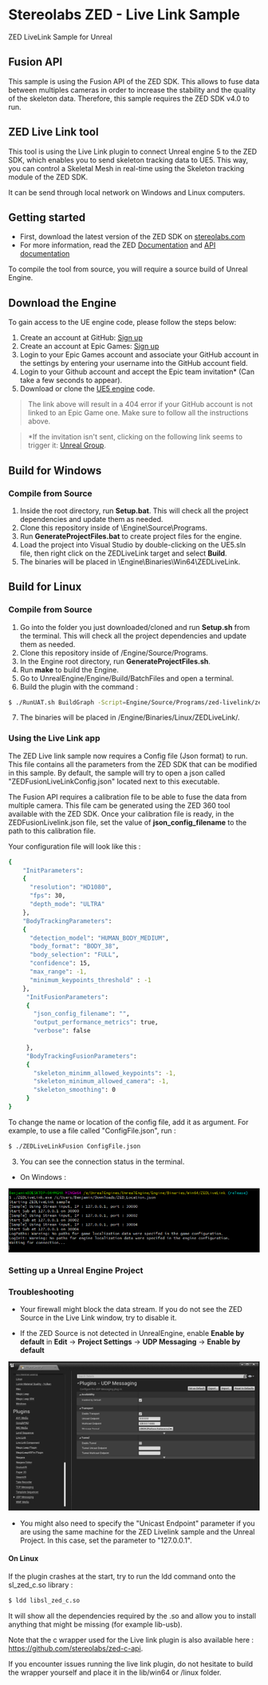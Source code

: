 # Stereolabs ZED - Live Link Sample
ZED LiveLink Sample for Unreal

## Fusion API

This sample is using the Fusion API of the ZED SDK. This allows to fuse data between multiples cameras in order to increase the stability and the quality of the skeleton data.
Therefore, this sample requires the ZED SDK v4.0 to run.

## ZED Live Link tool

This tool is using the Live Link plugin to connect Unreal engine 5 to the ZED SDK, which enables you to send skeleton tracking data to UE5. This way, you can control a Skeletal Mesh in real-time using the Skeleton tracking module of the ZED SDK.

It can be send through local network on Windows and Linux computers.

## Getting started

 - First, download the latest version of the ZED SDK on [stereolabs.com](https://www.stereolabs.com/developers/)
- For more information, read the ZED [Documentation](https://www.stereolabs.com/docs) and [API documentation](https://www.stereolabs.com/docs/api/)


To compile the tool from source, you will require a source build of Unreal Engine.

## Download the Engine

To gain access to the UE engine code, please follow the steps below:

1. Create an account at GitHub: [Sign up](https://github.com/join)
2. Create an account at Epic Games: [Sign up](https://accounts.epicgames.com/login)
3. Login to your Epic Games account and associate your GitHub account in the settings by entering your username into the GitHub account field.
5. Login to your Github account and accept the Epic team invitation* (Can take a few seconds to appear).
4. Download or clone the [UE5 engine](https://github.com/EpicGames/UnrealEngine/tree/release) code.

> The link above will result in a 404 error if your GitHub account is not linked to an Epic Game one. Make sure to follow all the instructions above.

> *If the invitation isn't sent, clicking on the following link seems to trigger it: [Unreal Group](https://github.com/orgs/EpicGames).


## Build for Windows

### Compile from Source

1. Inside the root directory, run **Setup.bat**. This will check all the project dependencies and update them as needed.
2. Clone this repository inside of <Engine Install Folder>\Engine\Source\Programs.
3. Run **GenerateProjectFiles.bat** to create project files for the engine.
4. Load the project into Visual Studio by double-clicking on the UE5.sln file, then right click on the ZEDLiveLink target and select **Build**.
5. The binaries will be placed in <Engine Install Folder>\Engine\Binaries\Win64\ZEDLiveLink\.

## Build for Linux

### Compile from Source

1. Go into the folder you just downloaded/cloned and run **Setup.sh** from the terminal. This will check all the project dependencies and update them as needed.
2. Clone this repository inside of <Engine Install Folder>/Engine/Source/Programs.
3. In the Engine root directory, run **GenerateProjectFiles.sh**.
4. Run **make** to build the Engine.
5. Go to UnrealEngine/Engine/Build/BatchFiles and open a terminal.
6. Build the plugin with the command :
 ```bash
 $ ./RunUAT.sh BuildGraph -Script=Engine/Source/Programs/zed-livelink/zed-livelink-fusion/BuildZEDLinux.xml -Target="Stage ZEDLiveLinkFusion Linux"
 ```
7. The binaries will be placed in <Engine Install Folder>/Engine/Binaries/Linux/ZEDLiveLink/.


### Using the Live Link app

The ZED Live link sample now requires a Config file (Json format) to run. This file contains all the parameters from the ZED SDK that can be modified in this sample.
By default, the sample will try to open a json called "ZEDFusionLiveLinkConfig.json" located next to this executable.

The Fusion API requires a calibration file to be able to fuse the data from multiple camera.
This file cam be generated using the ZED 360 tool available with the ZED SDK. Once your calibration file is ready, 
in the ZEDFusionLivelink.json file, set the value of **json_config_filename** to the path to this calibration file.

Your configuration file will look like this : 

```bash
{
    "InitParameters":
    {
      "resolution": "HD1080",
      "fps": 30,
      "depth_mode": "ULTRA"
    },
    "BodyTrackingParameters":
    {
      "detection_model": "HUMAN_BODY_MEDIUM",
      "body_format": "BODY_38",
      "body_selection": "FULL",
      "confidence": 15,
      "max_range": -1,
      "minimum_keypoints_threshold" : -1
    },
     "InitFusionParameters":
     {
       "json_config_filename": "",
       "output_performance_metrics": true,
       "verbose": false

     },
     "BodyTrackingFusionParameters":
     {
       "skeleton_minimm_allowed_keypoints": -1,
       "skeleton_minimum_allowed_camera": -1,
       "skeleton_smoothing": 0
     }
}
```

To change the name or location of the config file, add it as argument.
For example, to use a file called "ConfigFile.json", run :

```bash
$ ./ZEDLiveLinkFusion ConfigFile.json
```
3. You can see the connection status in the terminal.

- On Windows :

![](./doc_images/capture_zed_connected.jpg)


### Setting up a Unreal Engine Project



### Troubleshooting

- Your firewall might block the data stream. If you do not see the ZED Source in the Live Link window, try to disable it. 

- If the ZED Source is not detected in UnrealEngine, enable **Enable by default** in **Edit** -> **Project Settings** -> **UDP Messaging** -> **Enable by default**

![](./doc_images/EnableByDefault.jpg)

- You might also need to specify the "Unicast Endpoint" parameter if you are using the same machine for the ZED Livelink sample and the Unreal Project. In this case,
set the parameter to "127.0.0.1".


#### On Linux

If the plugin crashes at the start, try to run the ldd command onto the sl_zed_c.so library :

```bash
$ ldd libsl_zed_c.so
```
It will show all the dependencies required by the .so and allow you to install anything that might be missing (for example lib-usb).


Note that the c wrapper used for the Live link plugin is also available here : https://github.com/stereolabs/zed-c-api.

If you encounter issues running the live link plugin, do not hesitate to build the wrapper yourself and place it in the lib/win64 or /linux folder.
